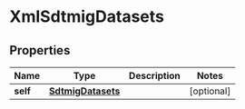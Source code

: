 

# XmlSdtmigDatasets


## Properties

| Name | Type | Description | Notes |
|------------ | ------------- | ------------- | -------------|
|**self** | [**SdtmigDatasets**](SdtmigDatasets.md) |  |  [optional] |



